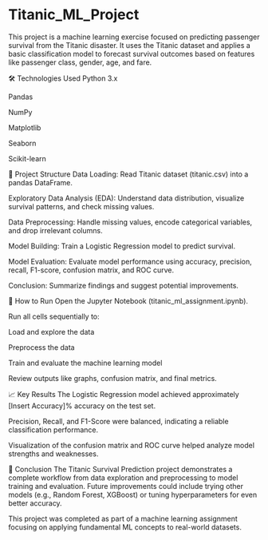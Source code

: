 # Titanic_ML_Project

This project is a machine learning exercise focused on predicting passenger survival from the Titanic disaster.
It uses the Titanic dataset and applies a basic classification model to forecast survival outcomes based on features like passenger class, gender, age, and fare.

🛠️ Technologies Used
Python 3.x

Pandas

NumPy

Matplotlib

Seaborn

Scikit-learn

🧩 Project Structure
Data Loading: Read Titanic dataset (titanic.csv) into a pandas DataFrame.

Exploratory Data Analysis (EDA): Understand data distribution, visualize survival patterns, and check missing values.

Data Preprocessing: Handle missing values, encode categorical variables, and drop irrelevant columns.

Model Building: Train a Logistic Regression model to predict survival.

Model Evaluation: Evaluate model performance using accuracy, precision, recall, F1-score, confusion matrix, and ROC curve.

Conclusion: Summarize findings and suggest potential improvements.

🚀 How to Run
Open the Jupyter Notebook (titanic_ml_assignment.ipynb).

Run all cells sequentially to:

Load and explore the data

Preprocess the data

Train and evaluate the machine learning model

Review outputs like graphs, confusion matrix, and final metrics.

📈 Key Results
The Logistic Regression model achieved approximately [Insert Accuracy]% accuracy on the test set.

Precision, Recall, and F1-Score were balanced, indicating a reliable classification performance.

Visualization of the confusion matrix and ROC curve helped analyze model strengths and weaknesses.

📢 Conclusion
The Titanic Survival Prediction project demonstrates a complete workflow from data exploration and preprocessing to model training and evaluation.
Future improvements could include trying other models (e.g., Random Forest, XGBoost) or tuning hyperparameters for even better accuracy.

This project was completed as part of a machine learning assignment focusing on applying fundamental ML concepts to real-world datasets.
